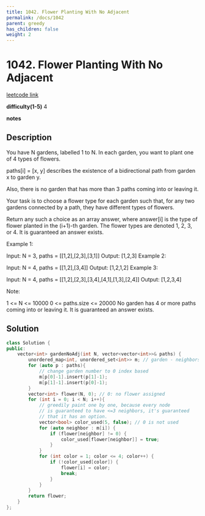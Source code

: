 ```yaml
---
title: 1042. Flower Planting With No Adjacent
permalink: /docs/1042
parent: greedy
has_children: false
weight: 2
---
```

# 1042. Flower Planting With No Adjacent
[leetcode link](https://leetcode.com/problems/flower-planting-with-no-adjacent/)

**difficulty(1-5)** 
4

**notes**   


## Description
You have N gardens, labelled 1 to N.  In each garden, you want to plant one of 4 types of flowers.

paths[i] = [x, y] describes the existence of a bidirectional path from garden x to garden y.

Also, there is no garden that has more than 3 paths coming into or leaving it.

Your task is to choose a flower type for each garden such that, for any two gardens connected by a path, they have different types of flowers.

Return any such a choice as an array answer, where answer[i] is the type of flower planted in the (i+1)-th garden.  The flower types are denoted 1, 2, 3, or 4.  It is guaranteed an answer exists.

 

Example 1:

Input: N = 3, paths = [[1,2],[2,3],[3,1]]
Output: [1,2,3]
Example 2:

Input: N = 4, paths = [[1,2],[3,4]]
Output: [1,2,1,2]
Example 3:

Input: N = 4, paths = [[1,2],[2,3],[3,4],[4,1],[1,3],[2,4]]
Output: [1,2,3,4]
 

Note:

1 <= N <= 10000
0 <= paths.size <= 20000
No garden has 4 or more paths coming into or leaving it.
It is guaranteed an answer exists.

## Solution
```c++
class Solution {
public:
    vector<int> gardenNoAdj(int N, vector<vector<int>>& paths) {
        unordered_map<int, unordered_set<int>> m; // garden - neighbors
        for (auto p : paths){
            // change garden number to 0 index based
            m[p[0]-1].insert(p[1]-1);
            m[p[1]-1].insert(p[0]-1);
        }
        vector<int> flower(N, 0); // 0: no flower assigned
        for (int i = 0; i < N; i++){
            // greedily paint one by one, because every node
            // is guaranteed to have <=3 neighbors, it's guaranteed
            // that it has an option.
            vector<bool> color_used(5, false); // 0 is not used
            for (auto neighbor : m[i]) {
                if (flower[neighbor] != 0) {
                    color_used[flower[neighbor]] = true;
                }
            }
            for (int color = 1; color <= 4; color++) {
                if (!color_used[color]) {
                    flower[i] = color;
                    break;
                }
            }
        }
        return flower;
    }
};
```
<!-- 
Default label
{: .label }

Blue label
{: .label .label-blue }

Stable
{: .label .label-green }

New release
{: .label .label-purple }

Coming soon
{: .label .label-yellow }

Deprecated
{: .label .label-red } -->
